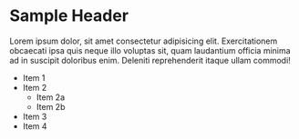 # Sample Header

Lorem ipsum dolor, sit amet consectetur adipisicing elit. Exercitationem obcaecati ipsa quis neque illo voluptas sit, quam laudantium officia minima ad in suscipit doloribus enim. Deleniti reprehenderit itaque ullam commodi!

- Item 1
- Item 2
  - Item 2a
  - Item 2b
- Item 3
- Item 4
